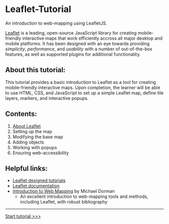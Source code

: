 # Leaflet-Tutorial

An introduction to web-mapping using LeafletJS.

[Leaflet](https://leafletjs.com/) is a leading, open-source JavaScript library for creating mobile-friendly interactive maps that work efficiently accross all major desktop and mobile platforms. It has been designed with an eye towards providing *simplicity*, *performance*, and *usability* with a number of out-of-the-box features, as well as supported plugins for additional functionality. 

## About this tutorial:

This tutorial provides a basic introduction to Leaflet as a tool for creating mobile-friendly interactive maps.  Upon completion, the learner will be able to use HTML, CSS, and JavaScript to set up a simple Leaflet map, define tile layers, markers, and interactive popups. 

## Contents:

1. [About Leaflet](topics/01-leaflet.md)
2. Setting up the map
3. Modifying the base map
4. Adding objects
5. Working with popups
6. Ensuring web-accessibility

## Helpful links:

- [Leaflet designed tutorials](https://leafletjs.com/examples.html)
- [Leaflet documentation](https://leafletjs.com/reference.html)
- [Introduction to Web Mapping](http://132.72.155.230:3838/js/index.html) by Michael Dorman
  - An excellent introduction to web-mapping tools and methods, including Leaflet, with robust bibliography

---

[Start tutorial >>>](topics/01-leaflet.md)
